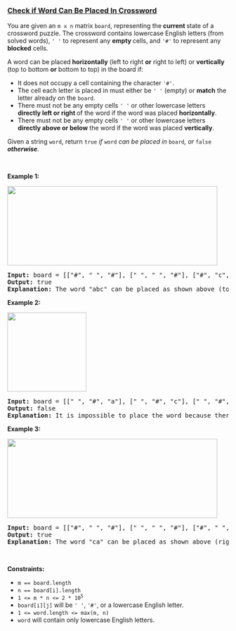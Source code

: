 ### [Check if Word Can Be Placed In Crossword](https://leetcode.com/problems/check-if-word-can-be-placed-in-crossword)

<p>You are given an <code>m x n</code> matrix <code>board</code>, representing the<strong> current </strong>state of a crossword puzzle. The crossword contains lowercase English letters (from solved words), <code>&#39; &#39;</code> to represent any <strong>empty </strong>cells, and <code>&#39;#&#39;</code> to represent any <strong>blocked</strong> cells.</p>

<p>A word can be placed<strong> horizontally</strong> (left to right <strong>or</strong> right to left) or <strong>vertically</strong> (top to bottom <strong>or</strong> bottom to top) in the board if:</p>

<ul>
	<li>It does not occupy a cell containing the character <code>&#39;#&#39;</code>.</li>
	<li>The cell each letter is placed in must either be <code>&#39; &#39;</code> (empty) or <strong>match</strong> the letter already on the <code>board</code>.</li>
	<li>There must not be any empty cells <code>&#39; &#39;</code> or other lowercase letters <strong>directly left or right</strong><strong> </strong>of the word if the word was placed <strong>horizontally</strong>.</li>
	<li>There must not be any empty cells <code>&#39; &#39;</code> or other lowercase letters <strong>directly above or below</strong> the word if the word was placed <strong>vertically</strong>.</li>
</ul>

<p>Given a string <code>word</code>, return <code>true</code><em> if </em><code>word</code><em> can be placed in </em><code>board</code><em>, or </em><code>false</code><em> <strong>otherwise</strong></em>.</p>

<p>&nbsp;</p>
<p><strong>Example 1:</strong></p>
<img alt="" src="https://assets.leetcode.com/uploads/2021/10/04/crossword-ex1-1.png" style="width: 478px; height: 180px;" />
<pre>
<strong>Input:</strong> board = [[&quot;#&quot;, &quot; &quot;, &quot;#&quot;], [&quot; &quot;, &quot; &quot;, &quot;#&quot;], [&quot;#&quot;, &quot;c&quot;, &quot; &quot;]], word = &quot;abc&quot;
<strong>Output:</strong> true
<strong>Explanation:</strong> The word &quot;abc&quot; can be placed as shown above (top to bottom).
</pre>

<p><strong>Example 2:</strong></p>
<img alt="" src="https://assets.leetcode.com/uploads/2021/10/04/crossword-ex2-1.png" style="width: 180px; height: 180px;" />
<pre>
<strong>Input:</strong> board = [[&quot; &quot;, &quot;#&quot;, &quot;a&quot;], [&quot; &quot;, &quot;#&quot;, &quot;c&quot;], [&quot; &quot;, &quot;#&quot;, &quot;a&quot;]], word = &quot;ac&quot;
<strong>Output:</strong> false
<strong>Explanation:</strong> It is impossible to place the word because there will always be a space/letter above or below it.</pre>

<p><strong>Example 3:</strong></p>
<img alt="" src="https://assets.leetcode.com/uploads/2021/10/04/crossword-ex3-1.png" style="width: 478px; height: 180px;" />
<pre>
<strong>Input:</strong> board = [[&quot;#&quot;, &quot; &quot;, &quot;#&quot;], [&quot; &quot;, &quot; &quot;, &quot;#&quot;], [&quot;#&quot;, &quot; &quot;, &quot;c&quot;]], word = &quot;ca&quot;
<strong>Output:</strong> true
<strong>Explanation:</strong> The word &quot;ca&quot; can be placed as shown above (right to left). 
</pre>

<p>&nbsp;</p>
<p><strong>Constraints:</strong></p>

<ul>
	<li><code>m == board.length</code></li>
	<li><code>n == board[i].length</code></li>
	<li><code>1 &lt;= m * n &lt;= 2 * 10<sup>5</sup></code></li>
	<li><code>board[i][j]</code> will be <code>&#39; &#39;</code>, <code>&#39;#&#39;</code>, or a lowercase English letter.</li>
	<li><code>1 &lt;= word.length &lt;= max(m, n)</code></li>
	<li><code>word</code> will contain only lowercase English letters.</li>
</ul>
